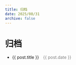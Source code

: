```yaml
---
title: 归档
date: 2025/08/31
archive: false
---
```

<script setup lang="ts">
import { data as posts } from '../.vitepress/components/archive/complete.data.mts'
</script>

# 归档

<ul>
  <li v-for="post in posts" :key="post.url">
    <a :href="post.url">{{ post.title }}</a>
    <span style="color: gray; margin-left: 10px;">
      {{ post.date }}
    </span>
  </li>
</ul>